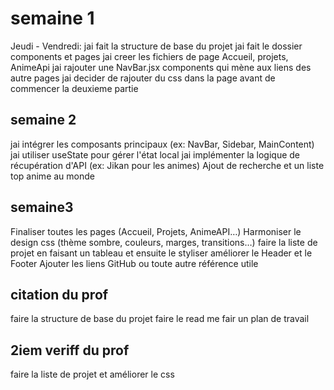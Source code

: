 # semaine 1
Jeudi - Vendredi: jai fait la structure de base du projet 
jai fait le dossier components et pages
jai creer les fichiers de page Accueil, projets, AnimeApi
jai rajouter une NavBar.jsx components qui mène aux liens des autre pages
jai decider de rajouter du css dans la page avant de commencer la deuxieme partie
## semaine 2
jai intégrer les composants principaux (ex: NavBar, Sidebar, MainContent)
jai utiliser useState pour gérer l'état local
jai implémenter la logique de récupération d'API (ex: Jikan pour les animes)
Ajout de recherche et un liste top anime au monde
## semaine3
Finaliser toutes les pages (Accueil, Projets, AnimeAPI…)
Harmoniser le design css (thème sombre, couleurs, marges, transitions…)
faire la liste de projet en faisant un tableau et ensuite le styliser
améliorer le Header et le Footer
Ajouter les liens GitHub ou toute autre référence utile


## citation du prof
faire la structure de base du projet 
faire le read me
fair un plan de travail

## 2iem veriff du prof

faire la liste de projet
et améliorer le css
